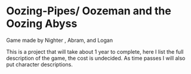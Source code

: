 # Oozing-Pipes/ Oozeman and the Oozing Abyss
Game made by Nighter , Abram, and Logan

This is a project that will take about 1 year to complete, here I list the full description of the game, the cost is undecided.
As time passes I will also put character descriptions.



